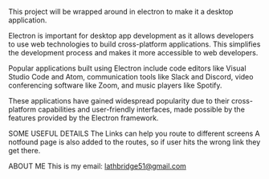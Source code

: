 This project will be wrapped around in electron to make it a desktop application.

Electron is important for desktop app development as it allows developers to use web technologies to build cross-platform applications. 
This simplifies the development process and makes it more accessible to web developers. 

Popular applications built using Electron include code editors like Visual Studio Code and Atom, communication tools like Slack and Discord, video conferencing software like Zoom, and music players like Spotify. 

These applications have gained widespread popularity due to their cross-platform capabilities and user-friendly interfaces, made possible by the features provided by the Electron framework.


SOME USEFUL DETAILS
The Links can help you route to different screens
A notfound page is also added to the routes, so if user hits the wrong link they get there.


ABOUT ME
This is my email: 
lathbridge51@gmail.com